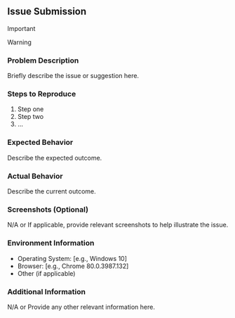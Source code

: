 ## Issue Submission


> [!IMPORTANT]
>
>

> [!WARNING]
>
> 
 

### Problem Description
Briefly describe the issue or suggestion here.

### Steps to Reproduce
1. Step one
2. Step two
3. ...

### Expected Behavior
Describe the expected outcome.

### Actual Behavior
Describe the current outcome.

### Screenshots (Optional)
N/A or If applicable, provide relevant screenshots to help illustrate the issue.

### Environment Information
- Operating System: [e.g., Windows 10]
- Browser: [e.g., Chrome 80.0.3987.132]
- Other (if applicable)

### Additional Information
N/A or Provide any other relevant information here.
